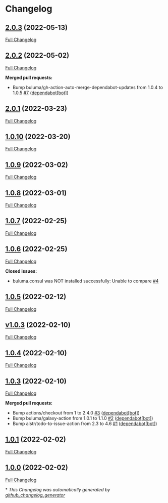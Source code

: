 # Changelog

## [2.0.3](https://github.com/buluma/ansible-role-consul/tree/2.0.3) (2022-05-13)

[Full Changelog](https://github.com/buluma/ansible-role-consul/compare/2.0.2...2.0.3)

## [2.0.2](https://github.com/buluma/ansible-role-consul/tree/2.0.2) (2022-05-02)

[Full Changelog](https://github.com/buluma/ansible-role-consul/compare/2.0.1...2.0.2)

**Merged pull requests:**

- Bump buluma/gh-action-auto-merge-dependabot-updates from 1.0.4 to 1.0.5 [\#7](https://github.com/buluma/ansible-role-consul/pull/7) ([dependabot[bot]](https://github.com/apps/dependabot))

## [2.0.1](https://github.com/buluma/ansible-role-consul/tree/2.0.1) (2022-03-23)

[Full Changelog](https://github.com/buluma/ansible-role-consul/compare/1.0.10...2.0.1)

## [1.0.10](https://github.com/buluma/ansible-role-consul/tree/1.0.10) (2022-03-20)

[Full Changelog](https://github.com/buluma/ansible-role-consul/compare/1.0.9...1.0.10)

## [1.0.9](https://github.com/buluma/ansible-role-consul/tree/1.0.9) (2022-03-02)

[Full Changelog](https://github.com/buluma/ansible-role-consul/compare/1.0.8...1.0.9)

## [1.0.8](https://github.com/buluma/ansible-role-consul/tree/1.0.8) (2022-03-01)

[Full Changelog](https://github.com/buluma/ansible-role-consul/compare/1.0.7...1.0.8)

## [1.0.7](https://github.com/buluma/ansible-role-consul/tree/1.0.7) (2022-02-25)

[Full Changelog](https://github.com/buluma/ansible-role-consul/compare/1.0.6...1.0.7)

## [1.0.6](https://github.com/buluma/ansible-role-consul/tree/1.0.6) (2022-02-25)

[Full Changelog](https://github.com/buluma/ansible-role-consul/compare/1.0.5...1.0.6)

**Closed issues:**

- buluma.consul was NOT installed successfully: Unable to compare [\#4](https://github.com/buluma/ansible-role-consul/issues/4)

## [1.0.5](https://github.com/buluma/ansible-role-consul/tree/1.0.5) (2022-02-12)

[Full Changelog](https://github.com/buluma/ansible-role-consul/compare/v1.0.3...1.0.5)

## [v1.0.3](https://github.com/buluma/ansible-role-consul/tree/v1.0.3) (2022-02-10)

[Full Changelog](https://github.com/buluma/ansible-role-consul/compare/1.0.4...v1.0.3)

## [1.0.4](https://github.com/buluma/ansible-role-consul/tree/1.0.4) (2022-02-10)

[Full Changelog](https://github.com/buluma/ansible-role-consul/compare/1.0.3...1.0.4)

## [1.0.3](https://github.com/buluma/ansible-role-consul/tree/1.0.3) (2022-02-10)

[Full Changelog](https://github.com/buluma/ansible-role-consul/compare/1.0.1...1.0.3)

**Merged pull requests:**

- Bump actions/checkout from 1 to 2.4.0 [\#3](https://github.com/buluma/ansible-role-consul/pull/3) ([dependabot[bot]](https://github.com/apps/dependabot))
- Bump buluma/galaxy-action from 1.0.1 to 1.1.0 [\#2](https://github.com/buluma/ansible-role-consul/pull/2) ([dependabot[bot]](https://github.com/apps/dependabot))
- Bump alstr/todo-to-issue-action from 2.3 to 4.6 [\#1](https://github.com/buluma/ansible-role-consul/pull/1) ([dependabot[bot]](https://github.com/apps/dependabot))

## [1.0.1](https://github.com/buluma/ansible-role-consul/tree/1.0.1) (2022-02-02)

[Full Changelog](https://github.com/buluma/ansible-role-consul/compare/1.0.0...1.0.1)

## [1.0.0](https://github.com/buluma/ansible-role-consul/tree/1.0.0) (2022-02-02)

[Full Changelog](https://github.com/buluma/ansible-role-consul/compare/0edee15f9b22c333c58969b13cc1ecf5f3d39975...1.0.0)



\* *This Changelog was automatically generated by [github_changelog_generator](https://github.com/github-changelog-generator/github-changelog-generator)*
